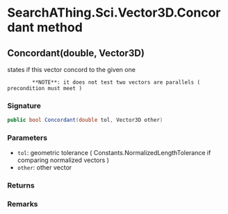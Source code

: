 # SearchAThing.Sci.Vector3D.Concordant method
## Concordant(double, Vector3D)
states if this vector concord to the given one
            
            **NOTE**: it does not test two vectors are parallels ( precondition must meet )

### Signature
```csharp
public bool Concordant(double tol, Vector3D other)
```
### Parameters
- `tol`: geometric tolerance ( Constants.NormalizedLengthTolerance if comparing normalized vectors )
- `other`: other vector

### Returns

### Remarks

